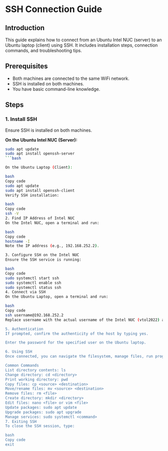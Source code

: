 # SSH Connection Guide

## Introduction
This guide explains how to connect from an Ubuntu Intel NUC (server) to an Ubuntu laptop (client) using SSH. It includes installation steps, connection commands, and troubleshooting tips.

## Prerequisites
- Both machines are connected to the same WiFi network.
- SSH is installed on both machines.
- You have basic command-line knowledge.

## Steps

### 1. Install SSH
Ensure SSH is installed on both machines.

**On the Ubuntu Intel NUC (Server):**
```bash
sudo apt update
sudo apt install openssh-server
```bash

On the Ubuntu Laptop (Client):

bash
Copy code
sudo apt update
sudo apt install openssh-client
Verify SSH installation:

bash
Copy code
ssh -V
2. Find IP Address of Intel NUC
On the Intel NUC, open a terminal and run:

bash
Copy code
hostname -I
Note the IP address (e.g., 192.168.252.2).

3. Configure SSH on the Intel NUC
Ensure the SSH service is running:

bash
Copy code
sudo systemctl start ssh
sudo systemctl enable ssh
sudo systemctl status ssh
4. Connect via SSH
On the Ubuntu Laptop, open a terminal and run:

bash
Copy code
ssh username@192.168.252.2
Replace username with the actual username of the Intel NUC (vtol2022) and 192.168.252.2 with the Intel NUC's IP address.

5. Authentication
If prompted, confirm the authenticity of the host by typing yes.

Enter the password for the specified user on the Ubuntu laptop.

6. Using SSH
Once connected, you can navigate the filesystem, manage files, run programs, and perform system administration tasks on the Ubuntu laptop.

Common Commands
List directory contents: ls
Change directory: cd <directory>
Print working directory: pwd
Copy files: cp <source> <destination>
Move/rename files: mv <source> <destination>
Remove files: rm <file>
Create directory: mkdir <directory>
Edit files: nano <file> or vim <file>
Update packages: sudo apt update
Upgrade packages: sudo apt upgrade
Manage services: sudo systemctl <command>
7. Exiting SSH
To close the SSH session, type:

bash
Copy code
exit
